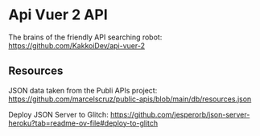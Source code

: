 # Api Vuer 2 API

The brains of the friendly API searching robot: https://github.com/KakkoiDev/api-vuer-2

## Resources

JSON data taken from the Publi APIs project: https://github.com/marcelscruz/public-apis/blob/main/db/resources.json

Deploy JSON Server to Glitch: https://github.com/jesperorb/json-server-heroku?tab=readme-ov-file#deploy-to-glitch
